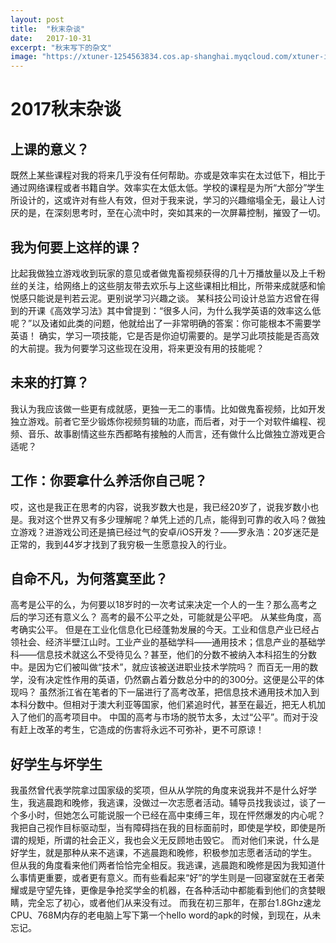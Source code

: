 ```yaml
---
layout: post
title:  "秋末杂谈"
date:   2017-10-31
excerpt: "秋末写下的杂文"
image: "https://xtuner-1254563834.cos.ap-shanghai.myqcloud.com/xtuner-img/%E7%A7%8B%E6%97%A5%E6%9D%82%E8%B0%88.jpeg"
---
```


# 2017秋末杂谈



## 上课的意义？

既然上某些课程对我的将来几乎没有任何帮助。亦或是效率实在太过低下，相比于通过网络课程或者书籍自学。效率实在太低太低。学校的课程是为所“大部分”学生所设计的，这或许对有些人有效，但对于我来说，学习的兴趣缩塌全无，最让人讨厌的是，在深刻思考时，至在心流中时，突如其来的一次屏幕控制，摧毁了一切。

## 我为何要上这样的课？

比起我做独立游戏收到玩家的意见或者做鬼畜视频获得的几十万播放量以及上千粉丝的关注，给网络上的这些朋友带去欢乐与上这些课相比相比，所带来成就感和愉悦感只能说是判若云泥。更别说学习兴趣之谈。
某科技公司设计总监方迟曾在得到的开课《高效学习法》其中曾提到：“很多人问，为什么我学英语的效率这么低呢？”以及诸如此类的问题，他就给出了一非常明确的答案：你可能根本不需要学英语！
确实，学习一项技能，它是否是你迫切需要的。是学习此项技能是否高效的大前提。我为何要学习这些现在没用，将来更没有用的技能呢？

## 未来的打算？

我认为我应该做一些更有成就感，更独一无二的事情。比如做鬼畜视频，比如开发独立游戏。前者它至少锻炼你视频剪辑的功底，而后者，对于一个对软件编程、视频、音乐、故事剧情这些东西都略有接触的人而言，还有做什么比做独立游戏更合适呢？

## 工作：你要拿什么养活你自己呢？

哎，这也是我正在思考的内容，说我岁数大也是，我已经20岁了，说我岁数小也是。我对这个世界又有多少理解呢？单凭上述的几点，能得到可靠的收入吗？做独立游戏？进游戏公司还是搞已经过气的安卓/iOS开发？——罗永浩：20岁迷茫是正常的，我到44岁才找到了我穷极一生愿意投入的行业。

## 自命不凡，为何落寞至此？

高考是公平的么，为何要以18岁时的一次考试来决定一个人的一生？那么高考之后的学习还有意义么？
高考的最不公平之处，可能就是公平吧。
从某些角度，高考确实公平。
但是在工业化信息化已经蓬勃发展的今天。工业和信息产业已经占领社会、经济半壁江山时。工业产业的基础学科——通用技术；信息产业的基础学科——信息技术就这么不受待见么？甚至，他们的分数不被纳入本科招生的分数中。是因为它们被叫做“技术”，就应该被送进职业技术学院吗？
而百无一用的数学，没有决定性作用的英语，仍然霸占着分数总分中的的300分。这便是公平的体现吗？
虽然浙江省在笔者的下一届进行了高考改革，把信息技术通用技术加入到本科分数中。但相对于澳大利亚等国家，他们紧追时代，甚至在最近，把无人机加入了他们的高考项目中。
中国的高考与市场的脱节太多，太过“公平”。而对于没有赶上改革的考生，它造成的伤害将永远不可弥补，更不可原谅！

## 好学生与坏学生

我虽然曾代表学院拿过国家级的奖项，但从从学院的角度来说我并不是什么好学生，我逃晨跑和晚修，我逃课，没做过一次志愿者活动。辅导员找我谈过，谈了一个多小时，但她怎么可能说服一个已经在高中束缚三年，现在怦然爆发的内心呢？
我把自己视作目标驱动型，当有障碍挡在我的目标面前时，即使是学校，即使是所谓的规矩，所谓的社会正义，我也会义无反顾地击毁它。
而对他们来说，什么是好学生，就是那种从来不逃课，不逃晨跑和晚修，积极参加志愿者活动的学生。
但从我的角度看来他们两者恰恰完全相反。我逃课，逃晨跑和晚修是因为我知道什么事情更重要，或者更有意义。而有些看起来“好”的学生则是一回寝室就在王者荣耀或是守望先锋，更像是争抢奖学金的机器，在各种活动中都能看到他们的贪婪眼睛，完全忘了初心，或者他们从来没有过。
而我在初三那年，在那台1.8Ghz速龙CPU、768M内存的老电脑上写下第一个hello word的apk的时候，到现在，从未忘记。
